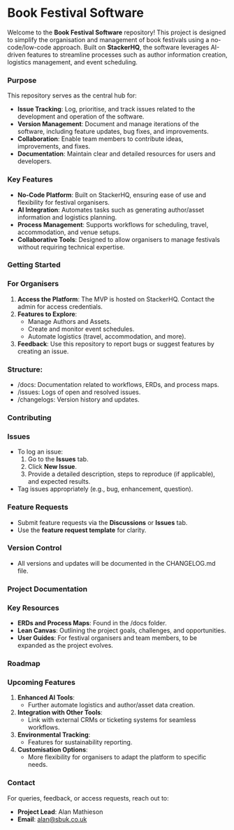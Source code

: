 # Book Festival Software

Welcome to the **Book Festival Software** repository! This project is designed to simplify the organisation and management of book festivals using a no-code/low-code approach. Built on **StackerHQ**, the software leverages AI-driven features to streamline processes such as author information creation, logistics management, and event scheduling.

### Purpose

This repository serves as the central hub for:
* **Issue Tracking**: Log, prioritise, and track issues related to the development and operation of the software.
* **Version Management**: Document and manage iterations of the software, including feature updates, bug fixes, and improvements.
* **Collaboration**: Enable team members to contribute ideas, improvements, and fixes.
* **Documentation**: Maintain clear and detailed resources for users and developers.

### Key Features
* **No-Code Platform**: Built on StackerHQ, ensuring ease of use and flexibility for festival organisers.
* **AI Integration**: Automates tasks such as generating author/asset information and logistics planning.
* **Process Management**: Supports workflows for scheduling, travel, accommodation, and venue setups.
* **Collaborative Tools**: Designed to allow organisers to manage festivals without requiring technical expertise.

### Getting Started

### For Organisers
1. **Access the Platform**: The MVP is hosted on StackerHQ. Contact the admin for access credentials.
2. **Features to Explore**:
   * Manage Authors and Assets.
   * Create and monitor event schedules.
   * Automate logistics (travel, accommodation, and more).
3. **Feedback**: Use this repository to report bugs or suggest features by creating an issue.

### Structure:
* /docs: Documentation related to workflows, ERDs, and process maps.
* /issues: Logs of open and resolved issues.
* /changelogs: Version history and updates.

### Contributing

### Issues
* To log an issue:
  1. Go to the **Issues** tab.
  2. Click **New Issue**.
  3. Provide a detailed description, steps to reproduce (if applicable), and expected results.
* Tag issues appropriately (e.g., bug, enhancement, question).

### Feature Requests
* Submit feature requests via the **Discussions** or **Issues** tab.
* Use the **feature request template** for clarity.

### Version Control
* All versions and updates will be documented in the CHANGELOG.md file.

### Project Documentation

### Key Resources
* **ERDs and Process Maps**: Found in the /docs folder.
* **Lean Canvas**: Outlining the project goals, challenges, and opportunities.
* **User Guides**: For festival organisers and team members, to be expanded as the project evolves.

### Roadmap

### Upcoming Features
1. **Enhanced AI Tools**:
   * Further automate logistics and author/asset data creation.
2. **Integration with Other Tools**:
   * Link with external CRMs or ticketing systems for seamless workflows.
3. **Environmental Tracking**:
   * Features for sustainability reporting.
4. **Customisation Options**:
   * More flexibility for organisers to adapt the platform to specific needs.

### Contact

For queries, feedback, or access requests, reach out to:
* **Project Lead**: Alan Mathieson
* **Email**: alan@sbuk.co.uk

